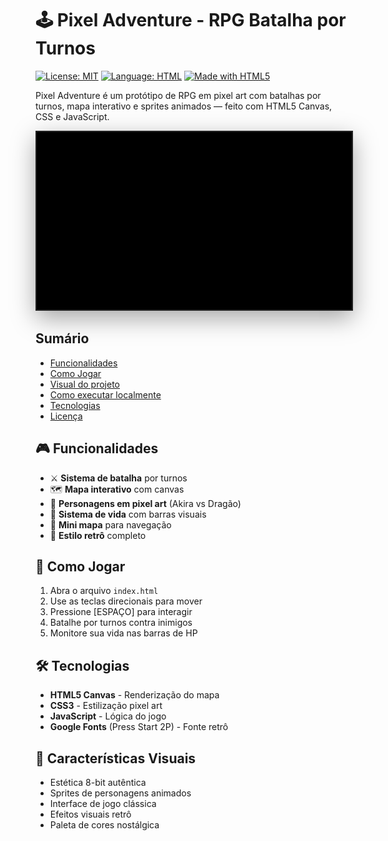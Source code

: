 # 🕹️ Pixel Adventure - RPG Batalha por Turnos

[![License: MIT](https://img.shields.io/badge/License-MIT-green.svg)](LICENSE) [![Language: HTML](https://img.shields.io/badge/language-HTML-blue.svg)](index.html) [![Made with HTML5](https://img.shields.io/badge/made%20with-HTML5-orange.svg)]()

Pixel Adventure é um protótipo de RPG em pixel art com batalhas por turnos, mapa interativo e sprites animados — feito com HTML5 Canvas, CSS e JavaScript.

<div align="center">
	<img src="assets/preview.gif" alt="Visual do projeto - Pixel Adventure (GIF)" style="max-width:100%; width:900px; border:2px solid #222; box-shadow: 0 12px 36px rgba(0,0,0,0.35);" />
</div>

## Sumário

- [Funcionalidades](#-funcionalidades)
- [Como Jogar](#-como-jogar)
- [Visual do projeto](#-visual-do-projeto)
- [Como executar localmente](#-como-executar-localmente)
- [Tecnologias](#-tecnologias)
- [Licença](#-licença)


## 🎮 Funcionalidades

- ⚔️ **Sistema de batalha** por turnos
- 🗺️ **Mapa interativo** com canvas
- 👾 **Personagens em pixel art** (Akira vs Dragão)
- 💚 **Sistema de vida** com barras visuais
- 🎯 **Mini mapa** para navegação
- 🎵 **Estilo retrô** completo

## 🎯 Como Jogar

1. Abra o arquivo `index.html`
2. Use as teclas direcionais para mover
3. Pressione [ESPAÇO] para interagir
4. Batalhe por turnos contra inimigos
5. Monitore sua vida nas barras de HP

## 🛠️ Tecnologias

- **HTML5 Canvas** - Renderização do mapa
- **CSS3** - Estilização pixel art
- **JavaScript** - Lógica do jogo
- **Google Fonts** (Press Start 2P) - Fonte retrô

## 🎨 Características Visuais

- Estética 8-bit autêntica
- Sprites de personagens animados
- Interface de jogo clássica
- Efeitos visuais retrô
- Paleta de cores nostálgica


